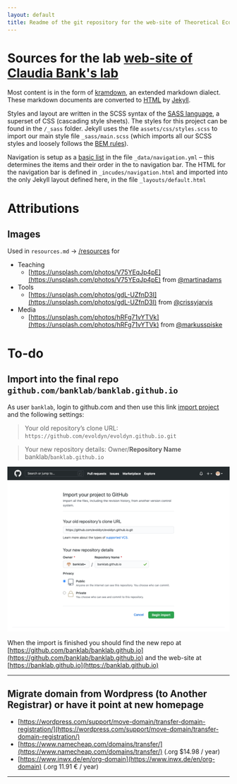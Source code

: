 ```yaml
---
layout: default
title: Readme of the git repository for the web-site of Theoretical Ecology and Evolution
---
```


# Sources for the lab [web-site of Claudia Bank's lab](https://banklab.github.io)

Most content is in the form of [kramdown](https://kramdown.gettalong.org/syntax.html), an extended markdown dialect. These markdown documents are converted to [HTML](https://eloquentjavascript.net/13_browser.html#h_n3OM6EV/KR) by [Jekyll](https://jekyllrb.com/).

Styles and layout are written in the SCSS syntax of the [SASS language](https://sass-lang.com/), a superset of CSS (cascading style sheets). The styles for this project can be found in the `/_sass` folder. Jekyll uses the file `assets/css/styles.scss` to import our main style file `_sass/main.scss` (which imports all our SCSS styles and loosely follows the [BEM rules](http://mikefowler.me/journal/2013/10/17/support-for-bem-modules-sass-3.3)).

Navigation is setup as a [basic list](https://jekyllrb.com/tutorials/navigation/#scenario-1-basic-list) in the file `_data/navigation.yml` – this determines the items and their order in the to navigation bar. The HTML for the navigation bar is defined in `_incudes/navigation.html` and imported into the only Jekyll layout defined here, in the file `_layouts/default.html`

# Attributions

## Images

Used in `resources.md` → [/resources](/resources) for

* Teaching
  * [https://unsplash.com/photos/V75YEqJp4pE](https://unsplash.com/photos/V75YEqJp4pE) from [@martinadams](https://unsplash.com/@martinadams)
* Tools
  * [https://unsplash.com/photos/gdL-UZfnD3I](https://unsplash.com/photos/gdL-UZfnD3I) from [@crissyjarvis](https://unsplash.com/@crissyjarvis)
* Media
  * [https://unsplash.com/photos/hRFg71vYTVk](https://unsplash.com/photos/hRFg71vYTVk) from [@markusspiske](https://unsplash.com/@markusspiske)

# To-do

## Import into the final repo `github.com/banklab/banklab.github.io`

As user `banklab`, login to github.com and then use this link [import project](https://github.com/new/import) and the following settings:

> Your old repository’s clone URL:  
`https://github.com/evoldyn/evoldyn.github.io.git`

> Your new repository details:
Owner/__Repository Name__  
banklab/`banklab.github.io`

![screen shot showing the import settings](/assets/img/misc/banklab.github.io_import.png)

When the import is finished you should find the new repo at [https://github.com/banklab/banklab.github.io](https://github.com/banklab/banklab.github.io) and the web-site at [https://banklab.github.io](https://banklab.github.io)

---

## Migrate domain from Wordpress (to Another Registrar) or have it point at new homepage

* [https://wordpress.com/support/move-domain/transfer-domain-registration/](https://wordpress.com/support/move-domain/transfer-domain-registration/)
* [https://www.namecheap.com/domains/transfer/](https://www.namecheap.com/domains/transfer/) (.org $14.98 / year)
* [https://www.inwx.de/en/org-domain](https://www.inwx.de/en/org-domain) (.org 11.91 € / year)

---

